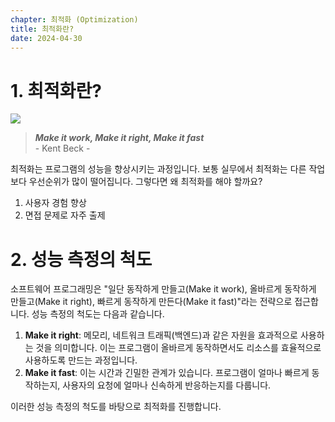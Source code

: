 ```yaml
---
chapter: 최적화 (Optimization)
title: 최적화란?
date: 2024-04-30
---
```


# 1. 최적화란?

![](/images/essentials-javascript/chapter14/%E1%84%89%E1%85%B3%E1%84%8F%E1%85%B3%E1%84%85%E1%85%B5%E1%86%AB%E1%84%89%E1%85%A3%E1%86%BA_2021-12-19_%E1%84%8B%E1%85%A9%E1%84%92%E1%85%AE_10.01.58.png)

> _**Make it work, Make it right, Make it fast**_  
>  \- Kent Beck -

최적화는 프로그램의 성능을 향상시키는 과정입니다. 보통 실무에서 최적화는 다른 작업보다 우선순위가 많이 떨어집니다. 그렇다면 왜 최적화를 해야 할까요?

1. 사용자 경험 향상
2. 면접 문제로 자주 출제

# 2. 성능 측정의 척도

소프트웨어 프로그래밍은 "일단 동작하게 만들고(Make it work), 올바르게 동작하게 만들고(Make it right), 빠르게 동작하게 만든다(Make it fast)"라는 전략으로 접근합니다. 성능 측정의 척도는 다음과 같습니다.

1. **Make it right**: 메모리, 네트워크 트래픽(백엔드)과 같은 자원을 효과적으로 사용하는 것을 의미합니다. 이는 프로그램이 올바르게 동작하면서도 리소스를 효율적으로 사용하도록 만드는 과정입니다.
2. **Make it fast**: 이는 시간과 긴밀한 관계가 있습니다. 프로그램이 얼마나 빠르게 동작하는지, 사용자의 요청에 얼마나 신속하게 반응하는지를 다룹니다.

이러한 성능 측정의 척도를 바탕으로 최적화를 진행합니다.
